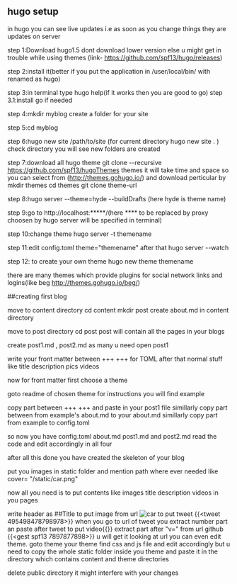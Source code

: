 ## hugo setup
in hugo you can see live updates i.e as soon as you change things they are updates on server



step 1:Download hugo1.5 dont download lower version else u might get in trouble while using themes (link- https://github.com/spf13/hugo/releases)

step 2:install it(better if you put the application in /user/local/bin/ with renamed as hugo)

step 3:in terminal type hugo help(if it works then you are good to go)
step 3.1:install go if needed

step 4:mkdir myblog create a folder for your site

step 5:cd myblog

step 6:hugo new site /path/to/site  (for current directory hugo new site . )
check directory you will see new folders are created

step 7:download all hugo theme git clone --recursive https://github.com/spf13/hugoThemes themes
it will take time and space so you can select from (http://themes.gohugo.io/) and download perticular by 
mkdir themes 
cd themes
git clone theme-url

step 8:hugo server --theme=hyde --buildDrafts  (here hyde is theme name)

step 9:go to http://localhost:*****/(here **** to be replaced by proxy choosen by hugo server will be specified in terminal)

step 10:change theme hugo server -t themename

step 11:edit config.toml 
theme="themename" 
after that
hugo server --watch

step 12: to create your own theme hugo new theme themename

there are many themes which provide plugins for social network links and logins(like beg http://themes.gohugo.io/beg/)

##creating first blog

move to content directory
cd content
mkdir post
create about.md in content directory

move to post directory
cd post
post will contain all the pages in your blogs

create post1.md , post2.md as many u need
open post1

write your front matter between +++    +++ for TOML after that normal stuff like title description pics videos 

now for front matter first choose a theme

goto readme of chosen theme for instructions
you will find example 

copy part between +++ +++ and paste in your post1 file
simillarly copy part between from example's about.md to your about.md
simillarly copy part from example to config.toml

so now you have config.toml about.md post1.md and post2.md
read the code and edit accordingly in all four

after all this done you have created the skeleton of your blog

put you images in static folder and mention path where ever needed like cover= "/static/car.png"

now all you need is to put contents like images title description videos in you pages

write header as ##Title
to put image from url ![car](image_url)
to put tweet {{<tweet 495498478798978>}} when you go to url of tweet you extract number part an paste after tweet
to put video{{<youtube hfi9eu9e>}} extract part after "v=" from url
github {{<gest spf13 7897877898>}} u will get it looking at url
you can even edit theme.
goto theme your theme find css and js file and edit accordingly
but u need to copy the whole static folder inside you theme and paste it in the directory which contains content and theme directories

delete public directory it might interfere with your changes



